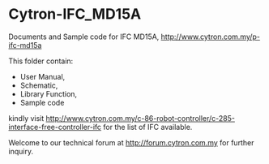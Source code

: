 # Cytron-IFC_MD15A
Documents and Sample code for IFC MD15A, http://www.cytron.com.my/p-ifc-md15a

This folder contain:
<ul><li>User Manual,</li>
<li>Schematic,</li>
<li>Library Function,</li>
<li>Sample code</li> </ul>

kindly visit http://www.cytron.com.my/c-86-robot-controller/c-285-interface-free-controller-ifc for the list of IFC available. 

Welcome to our technical forum at http://forum.cytron.com.my for further inquiry.
